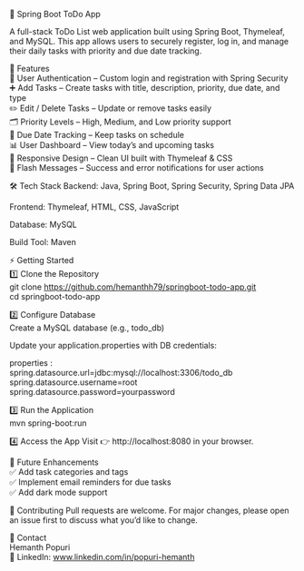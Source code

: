 📝 Spring Boot ToDo App

A full-stack ToDo List web application built using Spring Boot, Thymeleaf, and MySQL.
This app allows users to securely register, log in, and manage their daily tasks with priority and due date tracking.

🚀 Features<br>
🔐 User Authentication – Custom login and registration with Spring Security<br>
➕ Add Tasks – Create tasks with title, description, priority, due date, and type<br>
✏️ Edit / Delete Tasks – Update or remove tasks easily<br>
🗂️ Priority Levels – High, Medium, and Low priority support<br>
📅 Due Date Tracking – Keep tasks on schedule<br>
📊 User Dashboard – View today’s and upcoming tasks<br>
📱 Responsive Design – Clean UI built with Thymeleaf & CSS<br>
🔄 Flash Messages – Success and error notifications for user actions<br>

🛠️ Tech Stack
Backend: Java, Spring Boot, Spring Security, Spring Data JPA

Frontend: Thymeleaf, HTML, CSS, JavaScript

Database: MySQL

Build Tool: Maven

⚡ Getting Started<br>
1️⃣ Clone the Repository<br>
git clone https://github.com/hemanthh79/springboot-todo-app.git<br>
cd springboot-todo-app<br>

2️⃣ Configure Database<br>
Create a MySQL database (e.g., todo_db)<br>

Update your application.properties with DB credentials:

properties :<br>
spring.datasource.url=jdbc:mysql://localhost:3306/todo_db<br>
spring.datasource.username=root<br>
spring.datasource.password=yourpassword<br>

3️⃣ Run the Application<br>
mvn spring-boot:run<br>

4️⃣ Access the App
Visit 👉 http://localhost:8080 in your browser.

📌 Future Enhancements<br>
✅ Add task categories and tags<br>
✅ Implement email reminders for due tasks<br>
✅ Add dark mode support<br>

🤝 Contributing
Pull requests are welcome. For major changes, please open an issue first to discuss what you’d like to change.

📧 Contact<br>
Hemanth Popuri<br>
📍 LinkedIn: www.linkedin.com/in/popuri-hemanth



